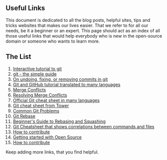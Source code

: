## Useful Links 

This document is dedicated to all the blog posts, helpful sites, tips and tricks websites that makes our lives easier. That we refer to for all our needs, be it a beginner or an expert. This page should act as an index of all those useful links that would help everybody who is new in the open-source domain or someone who wants to learn more. 

## The List 
1. [Interactive tutorial to git](https;//try.github.io)
2. [git - the simple guide](http://rogerdudler.github.io/git-guide/)
3. [On undoing, fixing, or removing commits in git](http://sethrobertson.github.io/GitFixUm/fixup.html)
4. [Git and GitHub tutorial translated to many languages](https://github.com/Roshanjossey/first-contributions)
5. [Merge Conflicts](https://www.git-tower.com/learn/git/ebook/en/command-line/advanced-topics/merge-conflicts)
6. [Resolving Merge Conflicts](https://githowto.com/resolving_conflicts)
7. [Official Git cheat sheet in many languages](https://services.github.com/on-demand/resources/cheatsheets)
8. [Git cheat sheet from Tower](https://www.git-tower.com/learn/cheat-sheets/git)
9. [Common Git Problems](https://www.codementor.io/citizen428/git-tutorial-10-common-git-problems-and-how-to-fix-them-aajv0katd)
10. [Git Rebase](https://blog.gitprime.com/git-rebase-an-illustrated-guide/)
11. [Beginner's Guide to Rebasing and Squashing](https://github.com/servo/servo/wiki/Beginner%27s-guide-to-rebasing-and-squashing)
12. [Git Cheatsheet that shows correlations between commands and files](http://ndpsoftware.com/git-cheatsheet.html)
13. [How to contribute](https://opensource.guide/how-to-contribute/)
14. [Getting started with Open Source](https://github.com/OpenSourceHelpCommunity/Getting-Started-With-Contributing-to-Open-Sources)
15. [How to contribute](https://github.com/freeCodeCamp/how-to-contribute-to-open-source)

Keep adding more links, that you find helpful.
